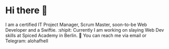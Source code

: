 # Hi there 👋

I am a certified IT Project Manager, Scrum Master, soon-to-be Web Developer and a Swiftie.
:shipit: Currently I am working on slaying Web Dev skills at Spiced Academy in Berlin.
:postbox: You can reach me via email or Telegram: alohafhell

